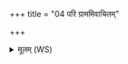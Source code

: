 +++
title = "04 परि ग्राममिवाचितम्"

+++
<details><summary>मूलम् (WS)</summary>

परि ग्राममिवाचितं परेि त्वा स्थापयामसि ।  
तिष्ठा वृक्ष इव स्थामन्नभ्रिखाते न रूरुपः ॥ ४ ॥
</details>